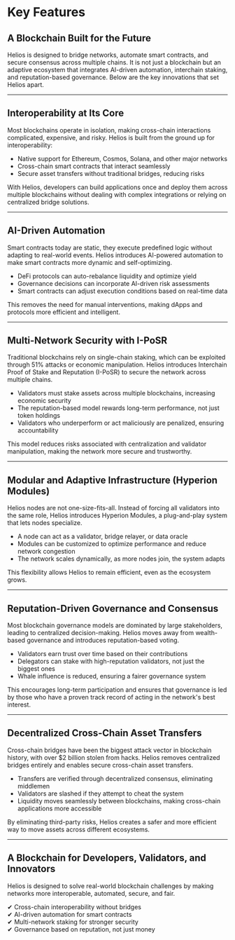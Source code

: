 # Key Features

## A Blockchain Built for the Future

Helios is designed to bridge networks, automate smart contracts, and secure consensus across multiple chains. It is not just a blockchain but an adaptive ecosystem that integrates AI-driven automation, interchain staking, and reputation-based governance. Below are the key innovations that set Helios apart.

---

## Interoperability at Its Core

Most blockchains operate in isolation, making cross-chain interactions complicated, expensive, and risky. Helios is built from the ground up for interoperability:

- Native support for Ethereum, Cosmos, Solana, and other major networks  
- Cross-chain smart contracts that interact seamlessly  
- Secure asset transfers without traditional bridges, reducing risks  

With Helios, developers can build applications once and deploy them across multiple blockchains without dealing with complex integrations or relying on centralized bridge solutions.

---

## AI-Driven Automation

Smart contracts today are static, they execute predefined logic without adapting to real-world events. Helios introduces AI-powered automation to make smart contracts more dynamic and self-optimizing.

- DeFi protocols can auto-rebalance liquidity and optimize yield  
- Governance decisions can incorporate AI-driven risk assessments  
- Smart contracts can adjust execution conditions based on real-time data  

This removes the need for manual interventions, making dApps and protocols more efficient and intelligent.

---

## Multi-Network Security with I-PoSR

Traditional blockchains rely on single-chain staking, which can be exploited through 51% attacks or economic manipulation. Helios introduces Interchain Proof of Stake and Reputation (I-PoSR) to secure the network across multiple chains.

- Validators must stake assets across multiple blockchains, increasing economic security  
- The reputation-based model rewards long-term performance, not just token holdings  
- Validators who underperform or act maliciously are penalized, ensuring accountability  

This model reduces risks associated with centralization and validator manipulation, making the network more secure and trustworthy.

---

## Modular and Adaptive Infrastructure (Hyperion Modules)

Helios nodes are not one-size-fits-all. Instead of forcing all validators into the same role, Helios introduces Hyperion Modules, a plug-and-play system that lets nodes specialize.

- A node can act as a validator, bridge relayer, or data oracle  
- Modules can be customized to optimize performance and reduce network congestion  
- The network scales dynamically, as more nodes join, the system adapts  

This flexibility allows Helios to remain efficient, even as the ecosystem grows.

---

## Reputation-Driven Governance and Consensus

Most blockchain governance models are dominated by large stakeholders, leading to centralized decision-making. Helios moves away from wealth-based governance and introduces reputation-based voting.

- Validators earn trust over time based on their contributions  
- Delegators can stake with high-reputation validators, not just the biggest ones  
- Whale influence is reduced, ensuring a fairer governance system  

This encourages long-term participation and ensures that governance is led by those who have a proven track record of acting in the network's best interest.

---

## Decentralized Cross-Chain Asset Transfers

Cross-chain bridges have been the biggest attack vector in blockchain history, with over $2 billion stolen from hacks. Helios removes centralized bridges entirely and enables secure cross-chain asset transfers.

- Transfers are verified through decentralized consensus, eliminating middlemen  
- Validators are slashed if they attempt to cheat the system  
- Liquidity moves seamlessly between blockchains, making cross-chain applications more accessible  

By eliminating third-party risks, Helios creates a safer and more efficient way to move assets across different ecosystems.

---

## A Blockchain for Developers, Validators, and Innovators

Helios is designed to solve real-world blockchain challenges by making networks more interoperable, automated, secure, and fair.

✔ Cross-chain interoperability without bridges  
✔ AI-driven automation for smart contracts  
✔ Multi-network staking for stronger security  
✔ Governance based on reputation, not just money  
